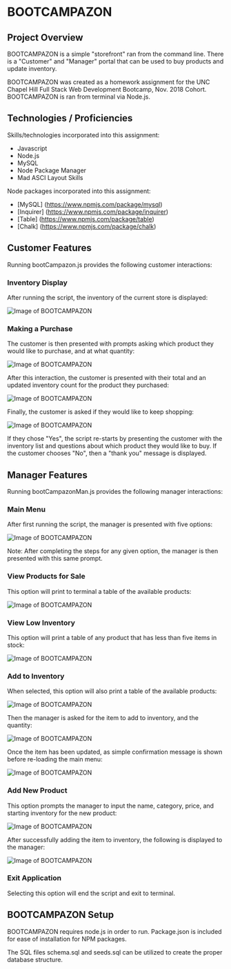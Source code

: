# BOOTCAMPAZON


## Project Overview

BOOTCAMPAZON is a simple "storefront" ran from the command line. There is a "Customer" and "Manager" portal that can be used to buy products and update inventory.

BOOTCAMPAZON was created as a homework assignment for the UNC Chapel Hill Full Stack Web Development Bootcamp, Nov. 2018 Cohort. BOOTCAMPAZON is ran from terminal via Node.js.


## Technologies / Proficiencies

Skills/technologies incorporated into this assignment:
* Javascript
* Node.js
* MySQL
* Node Package Manager
* Mad ASCI Layout Skills

Node packages incorporated into this assignment:
* [MySQL] (https://www.npmjs.com/package/mysql)
* [Inquirer] (https://www.npmjs.com/package/inquirer)
* [Table] (https://www.npmjs.com/package/table)
* [Chalk] (https://www.npmjs.com/package/chalk)


## Customer Features

Running bootCampazon.js provides the following customer interactions:

### Inventory Display

After running the script, the inventory of the current store is displayed:

![Image of BOOTCAMPAZON](https://raw.githubusercontent.com/tbrandonhowell/BOOTCAMPAZON/master/example_images/customer1.png)

### Making a Purchase

The customer is then presented with prompts asking which product they would like to purchase, and at what quantity:

![Image of BOOTCAMPAZON](https://raw.githubusercontent.com/tbrandonhowell/BOOTCAMPAZON/master/example_images/customer2.png)

After this interaction, the customer is presented with their total and an updated inventory count for the product they purchased:

![Image of BOOTCAMPAZON](https://raw.githubusercontent.com/tbrandonhowell/BOOTCAMPAZON/master/example_images/customer3.png)

Finally, the customer is asked if they would like to keep shopping: 

![Image of BOOTCAMPAZON](https://raw.githubusercontent.com/tbrandonhowell/BOOTCAMPAZON/master/example_images/customer4.png)

If they chose "Yes", the script re-starts by presenting the customer with the inventory list and questions about which product they would like to buy. If the customer chooses "No", then a "thank you" message is displayed.


## Manager Features

Running bootCampazonMan.js provides the following manager interactions:

### Main Menu

After first running the script, the manager is presented with five options:

![Image of BOOTCAMPAZON](https://raw.githubusercontent.com/tbrandonhowell/BOOTCAMPAZON/master/example_images/manager1.png)

Note: After completing the steps for any given option, the manager is then presented with this same prompt.

### View Products for Sale

This option will print to terminal a table of the available products:

![Image of BOOTCAMPAZON](https://raw.githubusercontent.com/tbrandonhowell/BOOTCAMPAZON/master/example_images/manager2.png)

### View Low Inventory

This option will print a table of any product that has less than five items in stock:

![Image of BOOTCAMPAZON](https://raw.githubusercontent.com/tbrandonhowell/BOOTCAMPAZON/master/example_images/manager3.png)

### Add to Inventory

When selected, this option will also print a table of the available products:

![Image of BOOTCAMPAZON](https://raw.githubusercontent.com/tbrandonhowell/BOOTCAMPAZON/master/example_images/manager4.png)

Then the manager is asked for the item to add to inventory, and the quantity:

![Image of BOOTCAMPAZON](https://raw.githubusercontent.com/tbrandonhowell/BOOTCAMPAZON/master/example_images/manager5.png)

Once the item has been updated, as simple confirmation message is shown before re-loading the main menu:

![Image of BOOTCAMPAZON](https://raw.githubusercontent.com/tbrandonhowell/BOOTCAMPAZON/master/example_images/manager6.png)

### Add New Product

This option prompts the manager to input the name, category, price, and starting inventory for the new product:

![Image of BOOTCAMPAZON](https://raw.githubusercontent.com/tbrandonhowell/BOOTCAMPAZON/master/example_images/manager7.png)

After successfully adding the item to inventory, the following is displayed to the manager:

![Image of BOOTCAMPAZON](https://raw.githubusercontent.com/tbrandonhowell/BOOTCAMPAZON/master/example_images/manager8.png)

### Exit Application

Selecting this option will end the script and exit to terminal.


## BOOTCAMPAZON Setup

BOOTCAMPAZON requires node.js in order to run. Package.json is included for ease of installation for NPM packages. 

The SQL files schema.sql and seeds.sql can be utilized to create the proper database structure.


